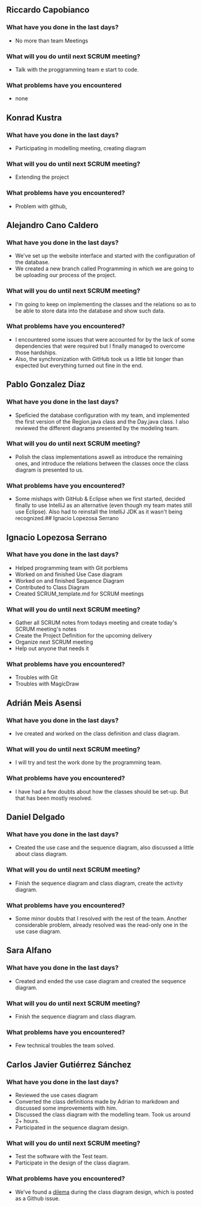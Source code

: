 ## Riccardo Capobianco
### What have you done in the last days?
- No more than team Meetings
### What will you do until next SCRUM meeting?
- Talk with the proggramming team e start to code.
### What problems have you encountered
- none

## Konrad Kustra
### What have you done in the last days?
- Participating in modelling meeting, creating diagram 
### What will you do until next SCRUM meeting?
- Extending the project 
### What problems have you encountered?
- Problem with github, 

## Alejandro Cano Caldero
### What have you done in the last days?
- We've set up the website interface and started with the configuration of the database.
- We created a new branch called Programming in which we are going to be uploading our process of the project.
### What will you do until next SCRUM meeting?
- I'm going to keep on implementing the classes and the relations so as to be able to store data into the database and show such data.
### What problems have you encountered?
- I encountered some issues that were accounted for by the lack of some dependencies that were required but I finally managed to overcome those hardships.
- Also, the synchronization with GitHub took us a little bit longer than expected but everything turned out fine in the end.

## Pablo Gonzalez Diaz
### What have you done in the last days?
- Speficied the database configuration with my team, and implemented the first version of the Region.java class and the Day.java class. I also reviewed the different diagrams presented by the modeling team.
### What will you do until next SCRUM meeting?
- Polish the class implementations aswell as introduce the remaining ones, and introduce the relations between the classes once the class diagram is presented to us.
### What problems have you encountered?
- Some mishaps with GitHub & Eclipse when we first started, decided finally to use IntelliJ as an alternative (even though my team mates still use Eclipse). Also had to reinstall the IntelliJ JDK as it wasn't being recognized.## Ignacio Lopezosa Serrano

## Ignacio Lopezosa Serrano
### What have you done in the last days?
- Helped programming team with Git porblems
- Worked on and finished Use Case diagram
- Worked on and finished Sequence Diagram
- Contributed to Class Diagram
- Created SCRUM_template.md for SCRUM meetings
### What will you do until next SCRUM meeting?
- Gather all SCRUM notes from todays meeting and create today's SCRUM meeting's notes
- Create the Project Definition for the upcoming delivery
- Organize next SCRUM meeting
- Help out anyone that needs it
### What problems have you encountered?
- Troubles with Git
- Troubles with MagicDraw

## Adrián Meis Asensi
### What have you done in the last days?
- Ive created and worked on the class definition and class diagram.
### What will you do until next SCRUM meeting?
- I will try and test the work done by the programming team.
### What problems have you encountered?
- I have had a few doubts about how the classes should be set-up. But that has been mostly resolved.

## Daniel Delgado 
### What have you done in the last days?
- Created the use case and the sequence diagram, also discussed a little about class diagram.
### What will you do until next SCRUM meeting?
- Finish the sequence diagram and class diagram, create the activity diagram.
### What problems have you encountered?
- Some minor doubts that I resolved with the rest of the team. Another considerable problem, already resolved was the read-only one in the use case diagram. 

## Sara Alfano
### What have you done in the last days?
- Created and ended the use case diagram and created the sequence diagram. 
### What will you do until next SCRUM meeting?
- Finish the sequence diagram and class diagram.
### What problems have you encountered?
- Few technical troubles the team solved. 

## Carlos Javier Gutiérrez Sánchez
### What have you done in the last days?
- Reviewed the use cases diagram
- Converted the class definitions made by Adrian to markdown and discussed some improvements with him.
- Discussed the class diagram with the modelling team. Took us around 2+ hours.
- Participated in the sequence diagram design.
### What will you do until next SCRUM meeting?
- Test the software with the Test team.
- Participate in the design of the class diagram.
### What problems have you encountered?
- We've found a [dilema](https://github.com/iLopezosa/the_project/issues/2) during the class diagram design, which is posted as a Github issue.
